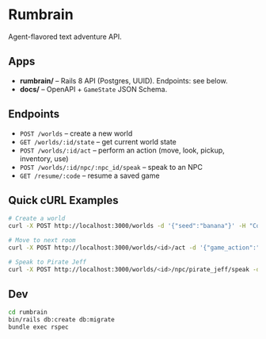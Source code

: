 # Rumbrain

Agent-flavored text adventure API.

## Apps
- **rumbrain/** – Rails 8 API (Postgres, UUID). Endpoints: see below.
- **docs/** – OpenAPI + `GameState` JSON Schema.

## Endpoints
- `POST /worlds` – create a new world
- `GET /worlds/:id/state` – get current world state
- `POST /worlds/:id/act` – perform an action (move, look, pickup, inventory, use)
- `POST /worlds/:id/npc/:npc_id/speak` – speak to an NPC
- `GET /resume/:code` – resume a saved game

## Quick cURL Examples
```bash
# Create a world
curl -X POST http://localhost:3000/worlds -d '{"seed":"banana"}' -H "Content-Type: application/json"

# Move to next room
curl -X POST http://localhost:3000/worlds/<id>/act -d '{"game_action":"move","payload":{"direction":"next"}}' -H "Content-Type: application/json"

# Speak to Pirate Jeff
curl -X POST http://localhost:3000/worlds/<id>/npc/pirate_jeff/speak -d '{"player_text":"hello"}' -H "Content-Type: application/json"
```

## Dev
```bash
cd rumbrain
bin/rails db:create db:migrate
bundle exec rspec
```